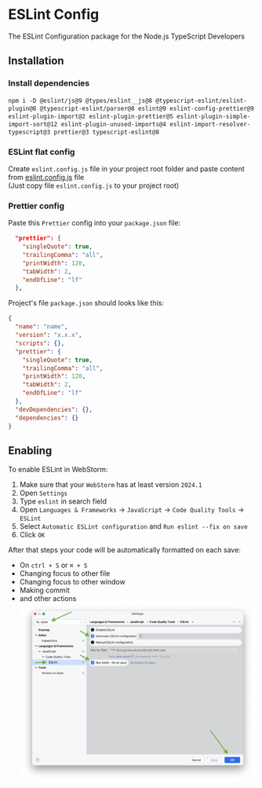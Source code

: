 # ESLint Config
The ESLint Configuration package for the Node.js TypeScript Developers

## Installation
### Install dependencies
```shell
npm i -D @eslint/js@9 @types/eslint__js@8 @typescript-eslint/eslint-plugin@8 @typescript-eslint/parser@8 eslint@9 eslint-config-prettier@9 eslint-plugin-import@2 eslint-plugin-prettier@5 eslint-plugin-simple-import-sort@12 eslint-plugin-unused-imports@4 eslint-import-resolver-typescript@3 prettier@3 typescript-eslint@8
```

### ESLint flat config
Create `eslint.config.js` file in your project root folder and paste content from [eslint.config.js](./eslint.config.js) file  
(Just copy file `eslint.config.js` to your project root)

### Prettier config
Paste this `Prettier` config into your `package.json` file:
```json
  "prettier": {
    "singleQuote": true,
    "trailingComma": "all",
    "printWidth": 120,
    "tabWidth": 2,
    "endOfLine": "lf"
  },
```

Project's file `package.json` should looks like this:
```json
{
  "name": "name",
  "version": "x.x.x",
  "scripts": {},
  "prettier": {
    "singleQuote": true,
    "trailingComma": "all",
    "printWidth": 120,
    "tabWidth": 2,
    "endOfLine": "lf"
  },
  "devDependencies": {},
  "dependencies": {}
}
```

## Enabling
To enable ESLint in WebStorm:
1. Make sure that your `WebStorm` has at least version `2024.1`
2. Open `Settings`
3. Type `eslint` in search field
4. Open `Languages & Frameworks` -> `JavaScript` -> `Code Quality Tools` -> `ESLint`
5. Select `Automatic ESLint configuration` and `Run eslint --fix on save`
6. Click `OK`  

After that steps your code will be automatically formatted on each save:
* On `ctrl + S` or `⌘ + S`
* Changing focus to other file
* Changing focus to other window
* Making commit
* and other actions
![alt text](.github/webstorm.png)
